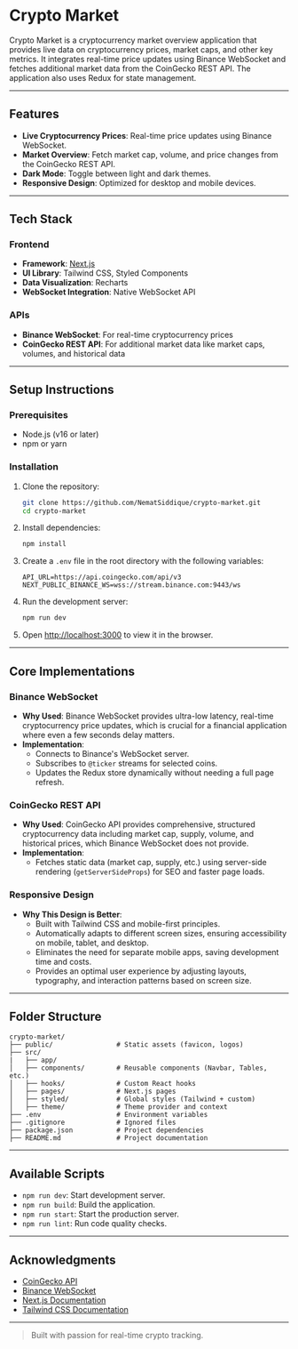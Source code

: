 # Crypto Market

Crypto Market is a cryptocurrency market overview application that provides live data on cryptocurrency prices, market caps, and other key metrics. It integrates real-time price updates using Binance WebSocket and fetches additional market data from the CoinGecko REST API. The application also uses Redux for state management.

---

## Features

- **Live Cryptocurrency Prices**: Real-time price updates using Binance WebSocket.
- **Market Overview**: Fetch market cap, volume, and price changes from the CoinGecko REST API.
- **Dark Mode**: Toggle between light and dark themes.
- **Responsive Design**: Optimized for desktop and mobile devices.

---

## Tech Stack

### Frontend
- **Framework**: [Next.js](https://nextjs.org/)
- **UI Library**: Tailwind CSS, Styled Components
- **Data Visualization**: Recharts
- **WebSocket Integration**: Native WebSocket API

### APIs
- **Binance WebSocket**: For real-time cryptocurrency prices
- **CoinGecko REST API**: For additional market data like market caps, volumes, and historical data

---

## Setup Instructions

### Prerequisites
- Node.js (v16 or later)
- npm or yarn

### Installation

1. Clone the repository:
   ```bash
   git clone https://github.com/NematSiddique/crypto-market.git
   cd crypto-market
   ```

2. Install dependencies:
   ```bash
   npm install
   ```

3. Create a `.env` file in the root directory with the following variables:
   ```env
   API_URL=https://api.coingecko.com/api/v3
   NEXT_PUBLIC_BINANCE_WS=wss://stream.binance.com:9443/ws
   ```

4. Run the development server:
   ```bash
   npm run dev
   ```

5. Open [http://localhost:3000](http://localhost:3000) to view it in the browser.

---

## Core Implementations

### Binance WebSocket
- **Why Used**: Binance WebSocket provides ultra-low latency, real-time cryptocurrency price updates, which is crucial for a financial application where even a few seconds delay matters.
- **Implementation**:
  - Connects to Binance's WebSocket server.
  - Subscribes to `@ticker` streams for selected coins.
  - Updates the Redux store dynamically without needing a full page refresh.

### CoinGecko REST API
- **Why Used**: CoinGecko API provides comprehensive, structured cryptocurrency data including market cap, supply, volume, and historical prices, which Binance WebSocket does not provide.
- **Implementation**:
  - Fetches static data (market cap, supply, etc.) using server-side rendering (`getServerSideProps`) for SEO and faster page loads.

### Responsive Design
- **Why This Design is Better**:
  - Built with Tailwind CSS and mobile-first principles.
  - Automatically adapts to different screen sizes, ensuring accessibility on mobile, tablet, and desktop.
  - Eliminates the need for separate mobile apps, saving development time and costs.
  - Provides an optimal user experience by adjusting layouts, typography, and interaction patterns based on screen size.

---

## Folder Structure

```
crypto-market/
├── public/                # Static assets (favicon, logos)
├── src/
|   ├── app/
│   ├── components/        # Reusable components (Navbar, Tables, etc.)
│   ├── hooks/             # Custom React hooks
│   ├── pages/             # Next.js pages
│   ├── styled/            # Global styles (Tailwind + custom)
│   ├── theme/             # Theme provider and context
├── .env                   # Environment variables
├── .gitignore             # Ignored files
├── package.json           # Project dependencies
├── README.md              # Project documentation
```

---

## Available Scripts

- `npm run dev`: Start development server.
- `npm run build`: Build the application.
- `npm run start`: Start the production server.
- `npm run lint`: Run code quality checks.

---

## Acknowledgments

- [CoinGecko API](https://coingecko.com/en/api)
- [Binance WebSocket](https://binance-docs.github.io/apidocs/spot/en/#websocket-market-streams)
- [Next.js Documentation](https://nextjs.org/docs)
- [Tailwind CSS Documentation](https://tailwindcss.com/docs)

---

> Built with passion for real-time crypto tracking.
